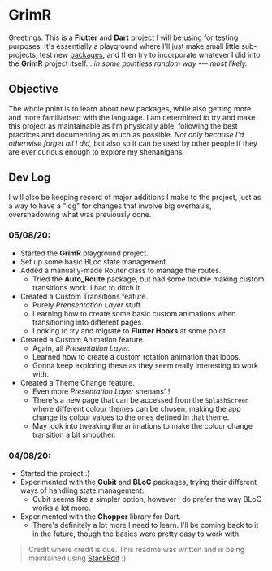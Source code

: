 # GrimR
Greetings. 
This is a **Flutter** and **Dart** project I will be using for testing purposes. It's essentially a playground where I'll just make small little sub-projects, test new [packages](https://pub.dev/), and then try to incorporate whatever I did into the **GrimR** project itself... *in some pointless random way --- most likely.* 

## Objective
The whole point is to learn about new packages, while also getting more and more familiarised with the language. 
I am determined to try and make this project as maintainable as I'm physically able, following the best practices and documenting as much as possible. *Not only because I'd otherwise forget all I did,* but also so it can be used by other people if they are ever curious enough to explore my shenanigans.

## Dev Log
I will also be keeping record of major additions I make to the project, just as a way to have a "log" for changes that involve big overhauls, overshadowing what was previously done. 

### 05/08/20:
- Started the **GrimR** playground project. 
- Set up some basic BLoc state management.
- Added a manually-made Router class to manage the routes.
	- Tried the **Auto_Route** package, but had some trouble making custom transitions work. I had to ditch it.
- Created a Custom Transitions feature.
	- Purely *Prensentation Layer* stuff. 
	- Learning how to create some basic custom animations when transitioning into different pages. 
	- Looking to try and migrate to **Flutter Hooks** at some point.
- Created a Custom Animation feature. 
	- Again, all *Presentation Layer.*
	- Learned how to create a custom rotation animation that loops. 
	- Gonna keep exploring these as they seem really interesting to work with. 
- Created a Theme Change feature.
	- Even more *Presentation Layer* shenans' !
	- There's a new page that can be accessed from the `SplashScreen` where different colour themes can be chosen, making the app change its colour values to the ones defined in that theme.
	- May look into tweaking the animations to make the colour change transition a bit smoother.

### 04/08/20:
- Started the project :) 
- Experimented with the **Cubit** and **BLoC** packages, trying their different ways of handling state management.
	- Cubit seems like a simpler option, however I do prefer the way BLoC works a lot more.
- Experimented with the **Chopper** library for Dart.
	- There's definitely a lot more I need to learn. I'll be coming back to it in the future, though the basics were pretty easy to work with.

> Credit where credit is due. This readme was written  and is being maintained using [StackEdit](https://stackedit.io/) :) 
